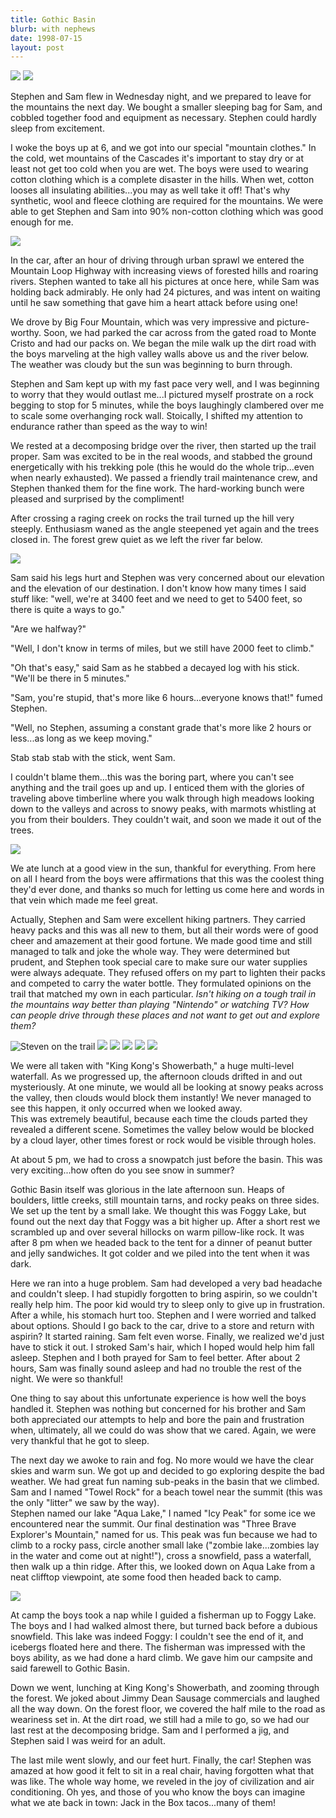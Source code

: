 ```yaml
---
title: Gothic Basin
blurb: with nephews
date: 1998-07-15
layout: post
---
```


![](images/articles/trips/1998/bigv.jpg)
![](images/articles/trips/1998/bem.jpg)


Stephen and Sam
flew in Wednesday night, and we prepared to leave for the mountains
the next day.  We bought a smaller sleeping bag for Sam, and
cobbled together food and equipment as necessary.  Stephen could
hardly sleep from excitement.



I woke the boys up at 6, and we got into our special "mountain
clothes."  In the cold, wet mountains of the Cascades it's
important to stay dry or at least not get too cold when you
are wet.  The boys were used to wearing cotton clothing which
is a complete disaster in the hills.  When wet, cotton looses
all insulating abilities...you may as well take it off!  That's
why synthetic, wool and fleece clothing are required for the
mountains.  We were able to get Stephen and Sam into 90\%
non-cotton clothing which was good enough for me.


![](images/articles/trips/1998/samwalk.jpg)


In the car, after an hour of driving through urban sprawl we
entered the Mountain Loop Highway with increasing views of
forested hills and roaring rivers.  Stephen wanted to take all
his pictures at once here, while Sam was holding back admirably.
He only had 24 pictures, and was intent on waiting until he
saw something that gave him a heart attack before using one!



We drove by Big Four Mountain, which was very impressive and
picture-worthy.  Soon, we had parked the car across from the
gated road to Monte Cristo and had our packs on.  We began
the mile walk up the dirt road with the boys marveling at
the high valley walls above us and the river below.  The
weather was cloudy but the sun was beginning to burn through.



Stephen and Sam kept up with my fast pace very well, and I
was beginning to worry that they would outlast me...I pictured
myself prostrate on a rock begging to stop for 5 minutes,
while the boys laughingly clambered over me to scale some
overhanging rock wall.  Stoically, I shifted my attention
to endurance rather than speed as the way to win!



We rested at a decomposing bridge over the river, then 
started up the trail proper.  Sam was excited to be in the
real woods, and stabbed the ground energetically with his
trekking pole (this he would do the whole trip...even when
nearly exhausted).  We passed a friendly trail maintenance
crew, and Stephen thanked them for the fine work.  The
hard-working bunch were pleased and surprised by the 
compliment!  



After crossing a raging creek on rocks the trail turned up
the hill very steeply.  Enthusiasm waned as the angle steepened
yet again and the trees closed in.  The forest grew quiet as
we left the river far below.  

![](images/articles/trips/1998/mewalk.jpg)

Sam said his legs hurt and Stephen
was very concerned about our elevation and the elevation of
our destination.  I don't know how many times I said stuff like:
"well, we're at 3400 feet and we need to get to 5400 feet, so
there is quite a ways to go."


"Are we halfway?"

"Well, I don't know in terms of miles, but we still have 2000 feet to climb."

"Oh that's easy," said Sam as he stabbed a decayed log with his
stick.  "We'll be there in 5 minutes."


"Sam, you're stupid, that's more like 6 hours...everyone knows that!"
fumed Stephen.

"Well, no Stephen, assuming a constant grade that's more like 2
hours or less...as long as we keep moving."

Stab stab stab with the stick, went Sam.


I couldn't blame them...this was the boring part, where you can't see
anything and the trail goes up and up.  I enticed them with the
glories of traveling above timberline where you walk through high
meadows looking down to the valleys and across to snowy peaks,
with marmots whistling at you from their boulders.  They couldn't
wait, and soon we made it out of the trees.


![](images/articles/trips/1998/dacamp.jpg)


We ate lunch at a good view in the sun, thankful for everything.
From here on all I heard from the boys were affirmations that this
was the coolest thing they'd ever done, and thanks so much for letting
us come here and words in that vein which made me feel great.



Actually, Stephen and Sam were excellent hiking partners.  They
carried heavy packs and this was all new to them, but all their
words were of good cheer and amazement at their good fortune.
We made good time and still managed to talk and joke the whole
way.  They were determined but prudent, and Stephen took special
care to make sure our water supplies were always adequate.  They
refused offers on my part to lighten their packs and competed
to carry the water bottle.  They formulated opinions on the trail
that matched my own in each particular.  *Isn't hiking on a
tough trail in the mountains way better than playing "Nintendo"
or watching TV?  How can people drive through these places and
not want to get out and explore them?*


![Steven on the trail](images/articles/trips/1998/ste.jpg)
![](images/articles/trips/1998/staircas.jpg)
![](images/articles/trips/1998/brwnwa.jpg)
![](images/articles/trips/1998/ssfruit.jpg)
![](images/articles/trips/1998/kkong.jpg)
![](images/articles/trips/1998/wafhev.jpg)



We were all taken with "King Kong's Showerbath,"
a huge multi-level waterfall.  As we progressed up, the afternoon 
clouds drifted in and out mysteriously.
At one minute, we would all be looking at snowy peaks across the
valley, then clouds would block them instantly!  We never managed
to see this happen, it only occurred when we looked away.  
This was extremely beautiful, because each time the clouds
parted they revealed a different scene.  Sometimes the valley below 
would be blocked by a cloud layer, other times forest or rock would be 
visible through holes.  



At about 5 pm, we had to cross a snowpatch just before the basin.
This was very exciting...how often do you see snow in summer?


Gothic Basin itself was glorious in the late afternoon sun.
Heaps of boulders, little creeks, still mountain tarns, and
rocky peaks on three sides.  We set up the tent by a small
lake.  We thought this was Foggy Lake, but found out the next
day that Foggy was a bit higher up.  After a short rest we
scrambled up and over several hillocks on warm pillow-like
rock.  It was after 8 pm when we headed back to the tent for
a dinner of peanut butter and jelly sandwiches.  It got
colder and we piled into the tent when it was dark.



Here we ran into a huge problem.  Sam had developed a very bad
headache and couldn't sleep.  I had stupidly forgotten to bring
aspirin, so we couldn't really help him.  The poor kid would
try to sleep only to give up in frustration.  After a while,
his stomach hurt too.  Stephen and I were worried and talked
about options.  Should I go back to the car, drive to a store
and return with aspirin?  It started raining.  Sam felt even
worse.  Finally, we realized we'd just have to stick it out.
I stroked Sam's hair, which I hoped would help him fall asleep.
Stephen and I both prayed for Sam to feel better.  After about
2 hours, Sam was finally sound asleep and had no trouble the
rest of the night.  We were so thankful!



One thing to say about this unfortunate experience is how well
the boys handled it.  Stephen was nothing but concerned for
his brother and Sam both appreciated our attempts to help and
bore the pain and frustration when, ultimately, all we could do
was show that we cared.  Again, we were very thankful that
he got to sleep.



The next day we awoke to rain and fog.  No more would we have the
clear skies and warm sun.  We got up and decided to go exploring
despite the bad weather.  We had great fun naming sub-peaks in the 
basin that we climbed.  Sam and I named "Towel Rock" for a beach 
towel near the summit (this was the only "litter" we saw by the way).  
Stephen named our lake "Aqua Lake," I named "Icy Peak" for some ice 
we encountered near the summit.  Our final destination was "Three 
Brave Explorer's Mountain," named for us.  This peak
was fun because we had to climb to a rocky pass, circle another
small lake ("zombie lake...zombies lay in the water and come out
at night!"), cross a snowfield, pass a waterfall, then walk up
a thin ridge.  After this, we looked down on Aqua Lake from a
neat clifftop viewpoint, ate some food then headed back to camp.


![](images/articles/trips/1998/lakecmp.jpg)


At camp the boys took a nap while I guided a fisherman up to
Foggy Lake.  The boys and I had walked almost there, but turned
back before a dubious snowfield.  This lake was indeed Foggy:
I couldn't see the end of it, and icebergs floated here and there.
The fisherman was impressed with the boys ability, as we had done
a hard climb.  We gave him our campsite and said farewell to
Gothic Basin.



Down we went, lunching at King Kong's Showerbath, and zooming through
the forest.  We joked about 
Jimmy Dean Sausage commercials and
laughed all the way down.  On the forest floor, we covered the
half mile to the road as weariness set in.  At the dirt road,
we still had a mile to go, so we had our last rest at the decomposing
bridge.  Sam and I performed a jig, and Stephen said I was weird
for an adult.



The last mile went slowly, and our feet hurt.  Finally, the car!
Stephen was amazed at how good it felt to sit in a real chair, having
forgotten what that was like.  The whole way home, we reveled in
the joy of civilization and air conditioning.  Oh yes, and those of you 
who know the boys can imagine what we ate back in town: Jack in 
the Box tacos...many of them!



